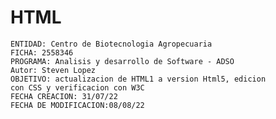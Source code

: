 # HTML
    ENTIDAD: Centro de Biotecnologia Agropecuaria
    FICHA: 2558346
    PROGRAMA: Analisis y desarrollo de Software - ADSO
    Autor: Steven Lopez
    OBJETIVO: actualizacion de HTML1 a version Html5, edicion
    con CSS y verificacion con W3C
    FECHA CREACION: 31/07/22
    FECHA DE MODIFICACION:08/08/22
